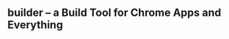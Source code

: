 builder – a Build Tool for Chrome Apps and Everything
-----------------------------------------------------